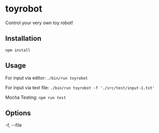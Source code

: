 toyrobot
========

Control your very own toy robot!

## Installation
`npm install`

## Usage
For input via editor:
`./bin/run toyrobot`

For input via text file:
`./bin/run toyrobot -f './src/test/input-1.txt'`

Mocha Testing:
`npm run test`

## Options
  -f, --file

